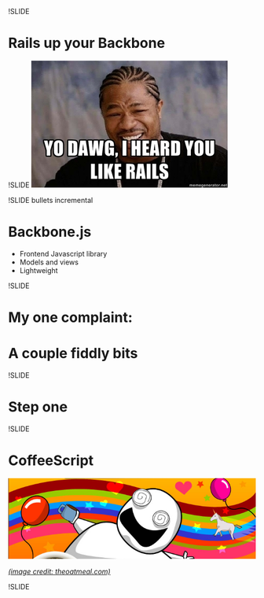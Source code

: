 !SLIDE
# Rails up your Backbone #

!SLIDE
![Yo dawg, I heard you like Rails](yo_dawg.jpg)

!SLIDE bullets incremental
# Backbone.js #

* Frontend Javascript library
* Models and views
* Lightweight

!SLIDE
# My one complaint: #
# A couple fiddly bits #

!SLIDE
# Step one #

!SLIDE
# CoffeeScript #
![Caffeine high](coffee.png)

<cite>[(image credit: theoatmeal.com)](http://theoatmeal.com/comics/coffee)</cite>

!SLIDE

